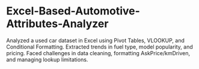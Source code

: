 # Excel-Based-Automotive-Attributes-Analyzer
Analyzed a used car dataset in Excel using Pivot Tables, VLOOKUP, and Conditional Formatting. Extracted trends in fuel type, model popularity, and pricing. Faced challenges in data cleaning, formatting AskPrice/kmDriven, and managing lookup limitations.
